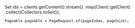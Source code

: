 Set<String> ids = clients.getContent().stream()
    .map(Client::getClient)
    .collect(Collectors.toSet());


    Pageable pageable = PageRequest.of(pageIndex, pageSize);  
